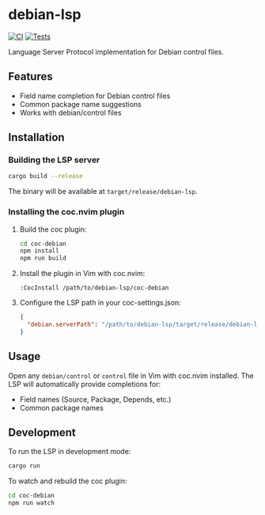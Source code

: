 # debian-lsp

[![CI](https://github.com/jelmer/debian-lsp/actions/workflows/ci.yml/badge.svg)](https://github.com/jelmer/debian-lsp/actions/workflows/ci.yml)
[![Tests](https://github.com/jelmer/debian-lsp/actions/workflows/test.yml/badge.svg)](https://github.com/jelmer/debian-lsp/actions/workflows/test.yml)

Language Server Protocol implementation for Debian control files.

## Features

- Field name completion for Debian control files
- Common package name suggestions
- Works with debian/control files

## Installation

### Building the LSP server

```bash
cargo build --release
```

The binary will be available at `target/release/debian-lsp`.

### Installing the coc.nvim plugin

1. Build the coc plugin:
   ```bash
   cd coc-debian
   npm install
   npm run build
   ```

2. Install the plugin in Vim with coc.nvim:
   ```vim
   :CocInstall /path/to/debian-lsp/coc-debian
   ```

3. Configure the LSP path in your coc-settings.json:
   ```json
   {
     "debian.serverPath": "/path/to/debian-lsp/target/release/debian-lsp"
   }
   ```

## Usage

Open any `debian/control` or `control` file in Vim with coc.nvim installed. The LSP will automatically provide completions for:
- Field names (Source, Package, Depends, etc.)
- Common package names

## Development

To run the LSP in development mode:
```bash
cargo run
```

To watch and rebuild the coc plugin:
```bash
cd coc-debian
npm run watch
```